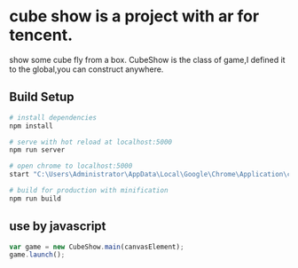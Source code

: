 # cube show is a project with ar for tencent.
show some cube fly from a box.
CubeShow is the class of game,I defined it to the global,you can construct anywhere.

## Build Setup

``` bash
# install dependencies
npm install

# serve with hot reload at localhost:5000
npm run server

# open chrome to localhost:5000
start "C:\Users\Administrator\AppData\Local\Google\Chrome\Application\chrome.exe"  http://localhost:5000

# build for production with minification
npm run build
```


## use by javascript
``` javascript
var game = new CubeShow.main(canvasElement);
game.launch();
```